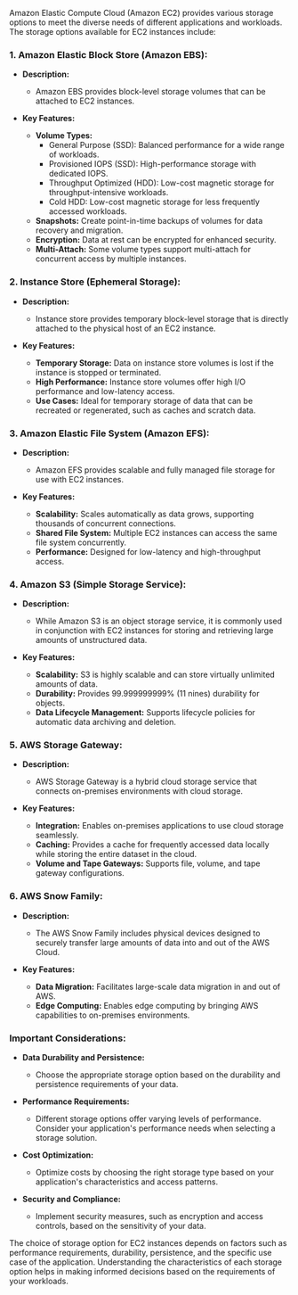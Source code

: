 Amazon Elastic Compute Cloud (Amazon EC2) provides various storage options to meet the diverse needs of different applications and workloads. The storage options available for EC2 instances include:

### 1. **Amazon Elastic Block Store (Amazon EBS):**

- **Description:**
  - Amazon EBS provides block-level storage volumes that can be attached to EC2 instances.

- **Key Features:**
  - **Volume Types:**
    - General Purpose (SSD): Balanced performance for a wide range of workloads.
    - Provisioned IOPS (SSD): High-performance storage with dedicated IOPS.
    - Throughput Optimized (HDD): Low-cost magnetic storage for throughput-intensive workloads.
    - Cold HDD: Low-cost magnetic storage for less frequently accessed workloads.
  - **Snapshots:** Create point-in-time backups of volumes for data recovery and migration.
  - **Encryption:** Data at rest can be encrypted for enhanced security.
  - **Multi-Attach:** Some volume types support multi-attach for concurrent access by multiple instances.

### 2. **Instance Store (Ephemeral Storage):**

- **Description:**
  - Instance store provides temporary block-level storage that is directly attached to the physical host of an EC2 instance.

- **Key Features:**
  - **Temporary Storage:** Data on instance store volumes is lost if the instance is stopped or terminated.
  - **High Performance:** Instance store volumes offer high I/O performance and low-latency access.
  - **Use Cases:** Ideal for temporary storage of data that can be recreated or regenerated, such as caches and scratch data.

### 3. **Amazon Elastic File System (Amazon EFS):**

- **Description:**
  - Amazon EFS provides scalable and fully managed file storage for use with EC2 instances.

- **Key Features:**
  - **Scalability:** Scales automatically as data grows, supporting thousands of concurrent connections.
  - **Shared File System:** Multiple EC2 instances can access the same file system concurrently.
  - **Performance:** Designed for low-latency and high-throughput access.

### 4. **Amazon S3 (Simple Storage Service):**

- **Description:**
  - While Amazon S3 is an object storage service, it is commonly used in conjunction with EC2 instances for storing and retrieving large amounts of unstructured data.

- **Key Features:**
  - **Scalability:** S3 is highly scalable and can store virtually unlimited amounts of data.
  - **Durability:** Provides 99.999999999% (11 nines) durability for objects.
  - **Data Lifecycle Management:** Supports lifecycle policies for automatic data archiving and deletion.

### 5. **AWS Storage Gateway:**

- **Description:**
  - AWS Storage Gateway is a hybrid cloud storage service that connects on-premises environments with cloud storage.

- **Key Features:**
  - **Integration:** Enables on-premises applications to use cloud storage seamlessly.
  - **Caching:** Provides a cache for frequently accessed data locally while storing the entire dataset in the cloud.
  - **Volume and Tape Gateways:** Supports file, volume, and tape gateway configurations.

### 6. **AWS Snow Family:**

- **Description:**
  - The AWS Snow Family includes physical devices designed to securely transfer large amounts of data into and out of the AWS Cloud.

- **Key Features:**
  - **Data Migration:** Facilitates large-scale data migration in and out of AWS.
  - **Edge Computing:** Enables edge computing by bringing AWS capabilities to on-premises environments.

### Important Considerations:

- **Data Durability and Persistence:**
  - Choose the appropriate storage option based on the durability and persistence requirements of your data.

- **Performance Requirements:**
  - Different storage options offer varying levels of performance. Consider your application's performance needs when selecting a storage solution.

- **Cost Optimization:**
  - Optimize costs by choosing the right storage type based on your application's characteristics and access patterns.

- **Security and Compliance:**
  - Implement security measures, such as encryption and access controls, based on the sensitivity of your data.

The choice of storage option for EC2 instances depends on factors such as performance requirements, durability, persistence, and the specific use case of the application. Understanding the characteristics of each storage option helps in making informed decisions based on the requirements of your workloads.
